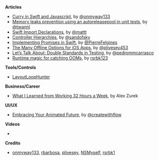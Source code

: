 
**Articles**

* [Curry in Swift and Javascript](https://medium.com/fantageek/curry-in-swift-and-javascript-bcd1245b30d3), by [@onmyway133](https://twitter.com/onmyway133)
* [Memory leaks prevention using an autoreleasepool in unit tests](https://www.avanderlee.com/swift/memory-leaks-unit-tests/), by [@twannl](https://twitter.com/twannl)
* [Swift Import Declarations](https://nshipster.com/import/), by [@mattt](https://twitter.com/mattt)
* [Controller Hierarchies](https://sandofsky.com/blog/controller-hierarchies.html), by [@sandofsky](https://twitter.com/sandofsky)
* [Implementing Promises in Swift](https://felginep.github.io/2019-01-06/implementing-promises-in-swift), by [@PierreFelgines](https://twitter.com/PierreFelgines)
* [The Many Offline Options for iOS Apps](https://medium.com/device-blogs/the-many-offline-options-for-ios-apps-2922c9b3bff3), by [@plivesey453](https://twitter.com/plivesey453)
* [Let’s Talk About: Double Standards in Testing](https://pedrommcarrasco.github.io/posts/lets-talk-about-double-standards/), by [@pedrommcarrasco](https://twitter.com/pedrommcarrasco)
* [Runtime magic for catching OOMs](https://www.appcoda.com/layout-feedback-loop/), by [rsrbk123](http://twitter.com/rsrbk123)

**Tools/Controls**

* [LayoutLoopHunter](https://github.com/rsrbk/LayoutLoopHunter)

**Business/Career**

* [What I Learned from Working 32 Hours a Week](https://spin.atomicobject.com/2019/01/04/32-hours-lessons/), by Alex Zurek

**UI/UX**

* [Embracing Your Animated Future](https://medium.com/movingui/embracing-your-animated-future-67f963063251), by [@createwithflow](https://twitter.com/createwithflow)

**Videos**

* 

**Credits**

* [onmyway133](https://github.com/onmyway133), [rbarbosa](https://github.com/rbarbosa), [plivesey](https://github.com/plivesey), [NSMyself](https://github.com/NSMyself), [rsrbk1](https://github.com/rsrbk)
